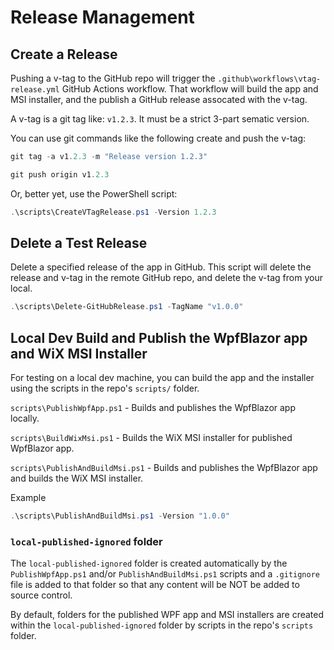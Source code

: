 # Release Management

## Create a Release

Pushing a v-tag to the GitHub repo will trigger the `.github\workflows\vtag-release.yml` GitHub Actions workflow.
That workflow will build the app and MSI installer, and the publish a GitHub release assocated with the v-tag.

A v-tag is a git tag like: `v1.2.3`. It must be a strict 3-part sematic version.

You can use git commands like the following create and push the v-tag:
```PowerShell
git tag -a v1.2.3 -m "Release version 1.2.3"

git push origin v1.2.3
```

Or, better yet, use the PowerShell script:
```PowerShell
.\scripts\CreateVTagRelease.ps1 -Version 1.2.3
```

## Delete a Test Release

Delete a specified release of the app in GitHub. This script will delete the release and v-tag in the remote GitHub repo, and delete the v-tag from your local.

```PowerShell
.\scripts\Delete-GitHubRelease.ps1 -TagName "v1.0.0"
```

## Local Dev Build and Publish the WpfBlazor app and WiX MSI Installer

For testing on a local dev machine, you can build the app and the installer using the scripts in the repo's `scripts/` folder.

`scripts\PublishWpfApp.ps1` - Builds and publishes the WpfBlazor app locally.

`scripts\BuildWixMsi.ps1` - Builds the WiX MSI installer for published WpfBlazor app.

`scripts\PublishAndBuildMsi.ps1` - Builds and publishes the WpfBlazor app and builds the WiX MSI installer.

Example
```PowerShell
.\scripts\PublishAndBuildMsi.ps1 -Version "1.0.0"
```

### `local-published-ignored` folder

The `local-published-ignored` folder is created automatically by the `PublishWpfApp.ps1` and/or `PublishAndBuildMsi.ps1` scripts and a `.gitignore` file is added to that folder so that any content will be NOT be added to source control.

By default, folders for the published WPF app and MSI installers are created within the `local-published-ignored` folder by scripts in the repo's `scripts` folder.


